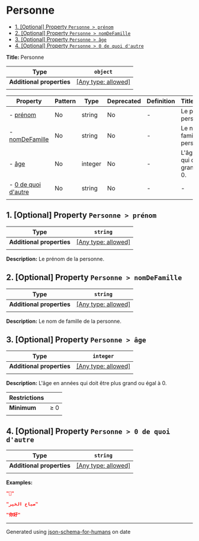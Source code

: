 # Personne

- [1. [Optional] Property `Personne > prénom`](#pr_nom)
- [2. [Optional] Property `Personne > nomDeFamille`](#nomDeFamille)
- [3. [Optional] Property `Personne > âge`](#a_ge)
- [4. [Optional] Property `Personne > 0 de quoi d'autre`](#a0_de_quoi_d_autre)

**Title:** Personne

| Type                      | `object`                                                                  |
| ------------------------- | ------------------------------------------------------------------------- |
| **Additional properties** | [[Any type: allowed]](# "Additional Properties of any type are allowed.") |
|                           |                                                                           |

| Property                                    | Pattern | Type    | Deprecated | Definition | Title/Description                                     |
| ------------------------------------------- | ------- | ------- | ---------- | ---------- | ----------------------------------------------------- |
| - [prénom](#pr_nom )                        | No      | string  | No         | -          | Le prénom de la personne.                             |
| - [nomDeFamille](#nomDeFamille )            | No      | string  | No         | -          | Le nom de famille de la personne.                     |
| - [âge](#a_ge )                             | No      | integer | No         | -          | L'âge en années qui doit être plus grand ou égal à 0. |
| - [0 de quoi d'autre](#a0_de_quoi_d_autre ) | No      | string  | No         | -          | -                                                     |
|                                             |         |         |            |            |                                                       |

## <a name="pr_nom"></a>1. [Optional] Property `Personne > prénom`

| Type                      | `string`                                                                  |
| ------------------------- | ------------------------------------------------------------------------- |
| **Additional properties** | [[Any type: allowed]](# "Additional Properties of any type are allowed.") |
|                           |                                                                           |

**Description:** Le prénom de la personne.

## <a name="nomDeFamille"></a>2. [Optional] Property `Personne > nomDeFamille`

| Type                      | `string`                                                                  |
| ------------------------- | ------------------------------------------------------------------------- |
| **Additional properties** | [[Any type: allowed]](# "Additional Properties of any type are allowed.") |
|                           |                                                                           |

**Description:** Le nom de famille de la personne.

## <a name="a_ge"></a>3. [Optional] Property `Personne > âge`

| Type                      | `integer`                                                                 |
| ------------------------- | ------------------------------------------------------------------------- |
| **Additional properties** | [[Any type: allowed]](# "Additional Properties of any type are allowed.") |
|                           |                                                                           |

**Description:** L'âge en années qui doit être plus grand ou égal à 0.

| Restrictions |        |
| ------------ | ------ |
| **Minimum**  | &ge; 0 |
|              |        |

## <a name="a0_de_quoi_d_autre"></a>4. [Optional] Property `Personne > 0 de quoi d'autre`

| Type                      | `string`                                                                  |
| ------------------------- | ------------------------------------------------------------------------- |
| **Additional properties** | [[Any type: allowed]](# "Additional Properties of any type are allowed.") |
|                           |                                                                           |

**Examples:** 

```json
"🖖"
```

```json
"صباح الخير"
```

```json
"你好"
```

----------------------------------------------------------------------------------------------------------------------------
Generated using [json-schema-for-humans](https://github.com/coveooss/json-schema-for-humans) on date